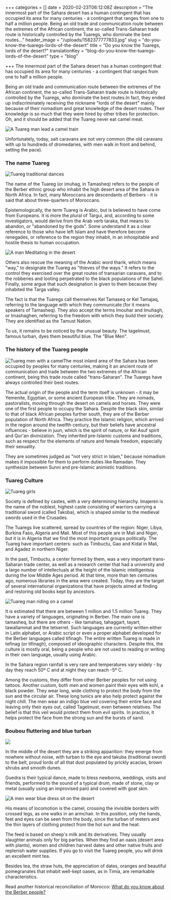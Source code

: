 +++
categories = []
date = 2020-02-23T06:12:08Z
description = "The innermost part of the Sahara desert has a human contingent that has occupied its area for many centuries - a contingent that ranges from one to half a million people. Being an old trade and communication route between the extremes of the African continent, the so-called Trans-Saharan trade route is historically controlled by the Tuaregs, who dominate the best routes..."
header_image = "/uploads/1582377777833.jpg"
slug = "do-you-know-the-tuaregs-lords-of-the-desert"
title = "Do you know the Tuaregs, lords of the desert?"
translationKey = "blog-do-you-know-the-tuaregs-lords-of-the-desert"
type = "blog"

+++
The innermost part of the Sahara desert has a human contingent that has occupied its area for many centuries - a contingent that ranges from one to half a million people.

Being an old trade and communication route between the extremes of the African continent, the so-called Trans-Saharan trade route is historically controlled by the Tuaregs, who dominate the best routes.In fact, they ended up indiscriminately receiving the nickname "lords of the desert" mainly because of their nomadism and great knowledge of the desert routes. Their knowledge is so much that they were hired by other tribes for protection. Oh, and it should be added that the Tuareg never eat camel meat.

![A Tuareg man lead a camel train](/uploads/1582428414995.jpg "A Tuareg man lead a camel train")

Unfortunately, today, salt caravans are not very common (the old caravans with up to hundreds of dromedaries, with men walk in front and behind, setting the pace).

### **The name Tuareg**

![Tuareg traditional dances](/uploads/Tuareg_Tradition_Dance.jpg "Tuareg traditional dances")

The name of the Tuareg (or imuhag, in Tamasheq) refers to the people of the Berber ethnic group who inhabit the high desert area of ​​the Sahara in North Africa. In fact, many Moroccans are descendants of Berbers - it is said that about three-quarters of Moroccans.

Epistemologically, the term Tuareg is Arabic, but is believed to have come from Europeans. It is more the plural of Targui, and, according to some investigators, would derive from the Arab verb taraka, that means to abandon, or "abandoned by the gods". Some understand it as a clear reference to those who have left Islam and have therefore become renegades, or reference to the region they inhabit, in an inhospitable and hostile thesis to human occupation.

![A man Meditating in the desert](/uploads/1586397430383.jpg "A man Meditating in the desert")

Others also rescue the meaning of the Arabic word tharik, which means "way," to designate the Tuareg as "thieves of the ways." It refers to the control they exercised over the great routes of transarian caravans, and to the robberies and looting perpetrated to the black populations of the Sahel. Finally, some argue that such designation is given to them because they inhabited the Targa valley.

The fact is that the Tuaregs call themselves Kel Tamaseq or Kel Tamajaq, referring to the language with which they communicate (for it means speakers of Tamasheq). They also accept the terms Imouhar and Imuhagh, or Imashaghen, referring to the freedom with which they build their society. They are identified as the Tamust Nation.

To us, it remains to be noticed by the unusual beauty. The tagelmust, famous turban, dyes them beautiful blue. The "Blue Men".

### **The history of the Tuareg people**

![Tuareg men with a camel](/uploads/ap_811766796896.jpg "Tuareg men with a camel")The most inland area of ​​the Sahara has been occupied by peoples for many centuries, making it an ancient route of communication and trade between the two extremes of the African continent, being this trade route called "trans-Saharan". The Tuaregs have always controlled their best routes.

The actual origin of the people and the term itself is unknown - it may be Yemenite, Egyptian, or some ancient European tribe. They are nomads, pastoralists, moving through the desert on camels and horses. They were one of the first people to occupy the Sahara. Despite the black skin, similar to that of black African peoples further south, they are of the Berber population of North Africa. They practice the Islamic religion, which arrived in the region around the twelfth century, but their beliefs have ancestral influences - believe in juun, which is the spirit of nature, or Kel Asuf spirit and Qur'an divinization. They inherited pre-Islamic customs and traditions, such as respect for the elements of nature and female freedom, especially their sexuality.

They are sometimes judged as "not very strict in Islam," because nomadism makes it impossible for them to perform duties like Ramadan. They synthesize between Sunni and pre-Islamic animistic traditions.

### **Tuareg Culture**

![Tuareg girls](/uploads/29e2b6de00000578-3131511-bond_every_night_the_families_come_together_at_the_tents_the_men-a-14_1435129466348orig_main.jpg "Tuareg girls")

Society is defined by castes, with a very determining hierarchy. Imajeren is the name of the noblest, highest caste consisting of warriors carrying a traditional sword (called Takoba), which is shaped similar to the medieval swords used in the Crusades.

The Tuaregs live scattered, spread by countries of the region: Niger, Libya, Burkina Faso, Algeria and Mali. Most of this people are in Mali and Niger, but it is in Algeria that we find the most important groups politically. The Tuareg have important centers: such as Timbuctu, Gao and Kidal in Mali, and Agadez in northern Niger.

In the past, Timbuctu, a center formed by them, was a very important trans-Saharan trade center, as well as a research center that had a university and a large number of intellectuals at the height of the Islamic intelligentsia during the low Middle Ages period. At that time, more than ten centuries ago, numerous libraries in the area were created. Today, they are the target of several international organizations that have projects aimed at finding and restoring old books kept by ancestors.

![Tuareg man riding on a camel](/uploads/14741661434_92387a29fc_b.jpg "Tuareg man riding on a camel")

It is estimated that there are between 1 million and 1.5 million Tuareg. They have a variety of languages, originating in Berber. The main one is tamasheq, but there are others - like tamahaq, tahaggart, tayart, tawallammat and the tetserret. Such languages ​​are currently written either in Latin alphabet, or Arabic script or even a proper alphabet developed for the Berber languages ​​called tifinagh. The entire written Tuareg is made in tefinag (or tifinagh), composed of ideographic characters. Despite this, the culture is mostly oral, being a people who are not used to reading or writing in their own language, usually using Arabic.

In the Sahara region rainfall is very rare and temperatures vary widely - by day they reach 50º C and at night they can reach -5º C.

Among the customs, they differ from other Berber peoples for not using tattoos. Another custom, both men and women paint their eyes with kohl, a black powder. They wear long, wide clothing to protect the body from the sun and the circular air. These long tunics are also help protect against the night chill. The men wear an indigo blue veil covering their entire face and leaving only their eyes out, called Tagelmust, even between relatives. The belief is that this veil would protect them from evil spirits. In practice, it helps protect the face from the strong sun and the bursts of sand.

### **Boubou fluttering and blue turban**

![](/uploads/1586397938794.jpg)

In the middle of the desert they are a striking apparition: they emerge from nowhere without noise, with turban to the eye and takuba (traditional sword) to the belt, proud lords of all that dust populated by prickly acacias, brown shrubs and smooth dunes.

Guedra is their typical dance, made to bless newborns, weddings, visits and friends, performed to the sound of a typical drum, made of stone, clay or metal (usually using an improvised pan) and covered with goat skin.

![A men wear blue dress sit on the  desert](/uploads/1582428568735.jpg "A men wear blue dress sit on the  desert")

His means of locomotion is the camel, crossing the invisible borders with crossed legs, as one walks in an armchair. In this position, only the hands, feet and eyes can be seen from the body, since the turban of meters and the thin layers of clothing protect from the hot sun and the heat.

The feed is based on sheep's milk and its derivatives. They usually slaughter animals only for big parties. When they find an oasis (desert area with plants), women and children harvest dates and other native fruits and replenish water supplies. If you go to visit the Tuareg people, you will drink an excellent mint tea.

Besides tea, the straw huts, the appreciation of dates, oranges and beautiful pomegranates that inhabit well-kept oases, as in Timia, are remarkable characteristics.

Read another historical reconciliation of Morocco: [What do you know about the Berber people?](/en/blog/what-do-you-know-about-the-berber-people/ "What do you know about the Berber people?")